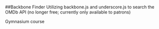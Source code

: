 ##Backbone Finder
Utilizing backbone.js and underscore.js to search the OMDb API (no longer free;
currently only available to patrons)

Gymnasium course
